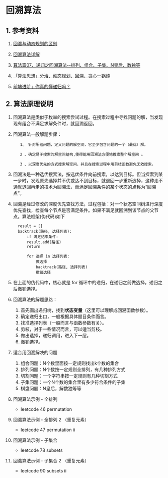 # 回溯算法

## 1. 参考资料

1. [回溯与动态规划的区别](https://juejin.cn/post/6876486050852634632)

2. [回溯算法详解](https://juejin.cn/post/6887049646988853262)

3. [算法篇07、递归之回溯算法--排列、组合、子集、N皇后、数独等](https://juejin.cn/post/6959013568113016869)

4. [「算法思想」分治、动态规划、回溯、贪心一锅炖](https://juejin.cn/post/6844904190578278414)
5. [前端进阶」你真的懂递归吗？](https://juejin.cn/post/6844904161872461831)

## 2. 算法原理说明

1. 回溯算法是类似于枚举的搜索尝试过程。在搜索过程中寻找问题的解，当发现现有组合不满足求解条件时，就回溯返回。

2. 回溯算法一般解题步骤：
   ```
      1、 针对所给问题，定义问题的解空间，它至少包含问题的一个（最优）解。

      2 、确定易于搜索的解空间结构,使得能用回溯法方便地搜索整个解空间 。

      3 、以深度优先的方式搜索解空间，并且在搜索过程中用剪枝函数避免无效搜索。
   ```

3. 回溯法是一种选优搜索法，按选优条件向前搜索，以达到目标。但当探索到某一步时，发现原先选择并不优或达不到目标，就退回一步重新选择，这种走不通就退回再走的技术为回溯法，而满足回溯条件的某个状态的点称为“回溯点”。

4. 回溯是经过修改的深度优先查找方法，过程包括：对一个状态空间树进行深度优先查找，检查每个节点是否满足条件。如果不满足就回溯到该节点的父节点。算法框架(伪代码)如下
   ```
     result = []
     backtrack(路径, 选择列表):
         if 满足结束条件:
         result.add(路径)
         return
    
         for 选择 in 选择列表:
             做选择
             backtrack(路径, 选择列表)
             撤销选择
   ```
5. 在上面的伪代码中，核心就是 for 循环中的递归，在递归之前做选择，递归之后撤销选择。

6. 回溯算法的解题思路：
   1. 首先画出递归树，找到**状态变量**（这里可以理解成回溯函数参数）。
   2. 确定递归出口，一般根据具体题目条件而言。
   3. 找准选择列表（一般而言与函数参数有关）。
   4. 剪枝，对于一些情况而言，可以适当剪枝。
   5. 做出选择，递归调用，进入下一层。
   6. 撤销选择。

7. 适合用回溯解决的问题
   1. 组合问题：N个数里面按一定规则找出k个数的集合
   2. 排列问题：N个数按一定规则全排列，有几种排列方式
   3. 切割问题：一个字符串按一定规则有几种切割方式
   4. 子集问题：一个N个数的集合里有多少符合条件的子集
   5. 棋盘问题：N皇后，解数独等等

8. 回溯算法示例 - 全排列
   - leetcode 46 permutation

9. 回溯算法示例 - 全排列 2 （重复元素）
   - leetcode 47 permutation ii

10. 回溯算法示例 - 子集合
    - leetcode 78 subsets

11. 回溯算法示例 - 子集合 2 （重复元素）
    - leetcode 90 subsets ii



